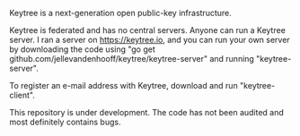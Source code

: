 Keytree is a next-generation open public-key infrastructure.

Keytree is federated and has no central servers. Anyone can run a Keytree
server. I ran a server on https://keytree.io, and you can run your own server
by downloading the code using "go get
github.com/jellevandenhooff/keytree/keytree-server" and running
"keytree-server".

To register an e-mail address with Keytree, download and run "keytree-client".

This repository is under development. The code has not been audited and most
definitely contains bugs.
